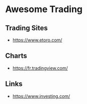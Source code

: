 # Awesome Trading

Trading Sites
---

- https://www.etoro.com/

Charts
---

- https://fr.tradingview.com/

Links
---

- https://www.investing.com/
